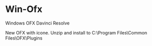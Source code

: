 # Win-Ofx
Windows OFX Davinci Resolve

New OFX with icone. Unzip and install to C:\Program Files\Common Files\OFX\Plugins
